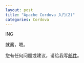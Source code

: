 ```yaml
---
layout: post
title: "Apache Cordova 入门(2)"
categories: Cordova
---
```


ING

就酱，嗯。

您有任何问题或建议，请给我写[邮件](mailto:yinwer81@gmail.com)。